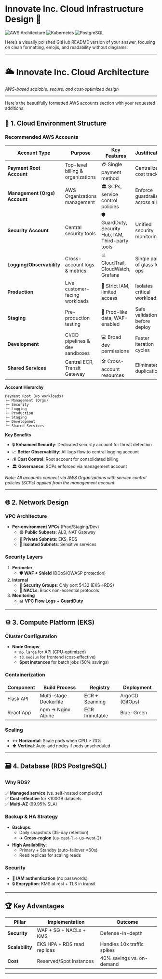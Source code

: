 # Innovate Inc. Cloud Infrastructure Design 🚀

![AWS Architecture](https://img.shields.io/badge/Cloud_Provider-AWS-orange?logo=amazon-aws&style=for-the-badge)
![Kubernetes](https://img.shields.io/badge/Platform-EKS-blue?logo=kubernetes&style=for-the-badge)
![PostgreSQL](https://img.shields.io/badge/Database-RDS_PostgreSQL-blue?logo=postgresql&style=for-the-badge)

Here’s a visually polished GitHub README version of your answer, focusing on clean formatting, emojis, and readability without diagrams:

---

# 🌥 **Innovate Inc. Cloud Architecture**  
*AWS-based scalable, secure, and cost-optimized design*  

---

Here's the beautifully formatted AWS accounts section with your requested additions:

## 🔷 **1. Cloud Environment Structure**  
### **Recommended AWS Accounts**  

| Account Type                  | Purpose                          | Key Features                     | Justification                  |
|-------------------------------|----------------------------------|----------------------------------|--------------------------------|
| **Payment Root Account**      | Top-level billing & organizations | 💳 Single payment method         | Centralized cost tracking      |
| **Management (Orgs) Account** | AWS Organizations management     | 🏛️ SCPs, service control policies | Enforce guardrails across all  |
| **Security Account**          | Central security tools           | 🛡️ GuardDuty, Security Hub, IAM, Third-party tools  | Unified security monitoring    |
| **Logging/Observability**     | Cross-account logs & metrics     | 📊 CloudTrail, CloudWatch, Grafana| Single pane of glass for ops   |
| **Production**                | Live customer-facing workloads   | 🔐 Strict IAM, limited access    | Isolates critical workloads    |
| **Staging**                   | Pre-production testing           | 🧪 Prod-like data, WAF-enabled   | Safe validation before deploy  |
| **Development**               | CI/CD pipelines & dev sandboxes  | 💻 Broad dev permissions         | Faster iteration cycles        |
| **Shared Services**           | Central ECR, Transit Gateway     | 🛠 Cross-account resources       | Eliminates duplication         |

**Account Hierarchy**  
```text
Payment Root (No workloads)
├─ Management (Orgs)
├─ Security
├─ Logging
├─ Production
├─ Staging  
├─ Development
└─ Shared Services
```

**Key Benefits**  
- 🔒 **Enhanced Security**: Dedicated security account for threat detection  
- 📈 **Better Observability**: All logs flow to central logging account  
- 💰 **Cost Control**: Root account for consolidated billing  
- 🏛️ **Governance**: SCPs enforced via management account  

*Note: All accounts connect via AWS Organizations with service control policies (SCPs) applied from the management account.*

---

## 🌐 **2. Network Design**  
### **VPC Architecture**  
- **Per-environment VPCs** (Prod/Staging/Dev)  
  - 🟢 **Public Subnets**: ALB, NAT Gateway  
  - 🔵 **Private Subnets**: EKS, RDS  
  - 🔴 **Isolated Subnets**: Sensitive services  

### **Security Layers**  
1. **Perimeter**  
   - 🛡️ **WAF + Shield** (DDoS/OWASP protection)  
2. **Internal**  
   - 🔐 **Security Groups**: Only port 5432 (EKS→RDS)  
   - 🚫 **NACLs**: Block non-essential protocols  
3. **Monitoring**  
   - 📊 **VPC Flow Logs** + **GuardDuty**  

---

## ⚙️ **3. Compute Platform (EKS)**  
### **Cluster Configuration**  
- **Node Groups**:  
  - `m5.large` for API (CPU-optimized)  
  - `t3.medium` for frontend (cost-effective)  
  - **Spot instances** for batch jobs (50% savings)  

### **Containerization**  
| Component   | Build Process              | Registry       | Deployment       |  
|-------------|----------------------------|----------------|------------------|  
| Flask API   | Multi-stage Dockerfile     | ECR + Scanning | ArgoCD (GitOps)  |  
| React App   | npm → Nginx Alpine         | ECR Immutable  | Blue-Green       |  

### **Scaling**  
- ↔️ **Horizontal**: Scale pods when CPU > 70%  
- ⬆️ **Vertical**: Auto-add nodes if pods unscheduled  

---

## 🗃️ **4. Database (RDS PostgreSQL)**  
### **Why RDS?**  
✅ **Managed service** (vs. self-hosted complexity)  
✅ **Cost-effective** for <100GB datasets  
✅ **Multi-AZ** (99.95% SLA)  

### **Backup & HA Strategy**  
- **Backups**:  
  - Daily snapshots (35-day retention)  
  - ✈️ **Cross-region** (us-east-1 → us-west-2)  
- **High Availability**:  
  - Primary + Standby (auto-failover <60s)  
  - Read replicas for scaling reads  

### **Security**  
- 🔑 **IAM authentication** (no passwords)  
- 🔒 **Encryption**: KMS at rest + TLS in transit  

---

## 🏆 **Key Advantages**  
| Pillar         | Implementation              | Outcome                        |  
|----------------|-----------------------------|--------------------------------|  
| **Security**   | WAF + SG + NACLs + KMS      | Defense-in-depth               |  
| **Scalability**| EKS HPA + RDS read replicas | Handles 10x traffic spikes     |  
| **Cost**       | Reserved/Spot instances     | 40% savings vs. on-demand      |  

--- 

